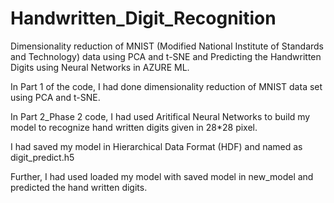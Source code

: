 # Handwritten_Digit_Recognition

Dimensionality reduction of MNIST (Modified National Institute of Standards and Technology) data using PCA and t-SNE and Predicting the Handwritten Digits using Neural Networks in AZURE ML.

In Part 1 of the code, I had done dimensionality reduction of MNIST data set using PCA and t-SNE.

In Part 2_Phase 2 code, I had used Aritifical Neural Networks to build my model to recognize hand written digits given in 28*28 pixel.

I had saved my model in Hierarchical Data Format (HDF) and named as digit_predict.h5

Further, I had used loaded my model with saved model in new_model and predicted the hand written digits.
